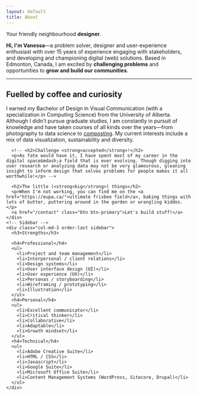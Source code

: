 ```yaml
---
layout: default
title: About
---
```

<script>
  var descriptors = ['UX specialist', 'front-end dev', 'creative', 'manager', 'problem solver'];

  textSequence(0);
  function textSequence(i) {

      if (descriptors.length > i) {
          setTimeout(function() {
              document.getElementById("sequence").innerHTML = descriptors[i];
              textSequence(++i);
          }, 1000); // 1 seconds (in milliseconds)

      }

  }
</script>
<div class="jumbotron jumbotron-fluid">
  <div class="container">
    <div class="row justify-content-center">
      <div class="col-lg-8">
        <p class="lead">Your friendly neighbourhood <strong id="sequence">designer</strong>.</p>
      </div>
    </div>
  </div>
</div>

<div class="container">
  <div class="row">
    <div class="col-sm">
      <!-- <h2>Meet Vanessa</h2> -->
      <p class="lead sm"><strong>Hi, I'm Vanessa</strong>&mdash;a problem solver, designer and user-experience enthusiast with over 15 years of experience engaging with stakeholders, and developing and championing digital (web) solutions. Based in Edmonton, Canada, I am excited by <strong>challenging problems</strong> and opportunities to <strong>grow and build our communities</strong>.</p>
      <hr>
      <h2>Fuelled by <strong>coffee</strong> and <strong>curiosity</strong></h2>
      <p>I earned my Bachelor of Design in Visual Communication (with a specialization in Computing Science) from the University of Alberta. Although I didn't pursue graduate studies, I am constantly in pursuit of knowledge and have taken courses of all kinds over the years&mdash;from photography to data science to <a href="https://www.edmonton.ca/programs_services/landscaping_gardening/compost-education.aspx">composting</a>. My current interests include a mix of data visualization, sustainability and diversity.</p>

      <!-- <h2>Challenge <strong>accepted</strong>!</h2>
      <p>As fate would have it, I have spent most of my career in the digital space&mdash;a field that is ever evolving. Though digging into user research or analyzing data may not be very glamourous, gleaning insight to inform design that solves problems for people makes it all worthwhile!</p> -->

      <h2>The little (<strong>big</strong>) things</h2>
      <p>When I'm not working, you can find me on the <a href="https://eupa.ca/">ultimate frisbee field</a>, baking things with lots of butter, puttering around in the garden or wrangling kiddos.</p>
      <a href="/contact" class="btn btn-primary">Let's build stuff!</a>
    </div>
    <!-- Sidebar -->
    <div class="col-md-3 order-last sidebar">
      <h3>Strengths</h3>

      <h4>Professional</h4>
      <ul>
        <li>Project and team management</li>
        <li>Interpersonal / client relations</li>
        <li>Design systems</li>
        <li>User interface design (UI)</li>
        <li>User experience (UX)</li>
        <li>Personas / storyboarding</li>
        <li>Wireframing / prototyping</li>
        <li>Illustration</li>
      </ul>
      <h4>Personal</h4>
      <ul>
        <li>Excellent communicator</li>
        <li>Critical thinker</li>
        <li>Collaborative</li>
        <li>Adaptable</li>
        <li>Growth mindset</li>
      </ul>
      <h4>Technical</h4>
      <ul>
        <li>Adobe Creative Suite</li>
        <li>HTML / CSS</li>
        <li>Javascript</li>
        <li>Google Suite</li>
        <li>Microsoft Office Suite</li>
        <li>Content Management Systems (WordPress, Sitecore, Drupal)</li>
      </ul>
    </div>
  </div>
</div>
